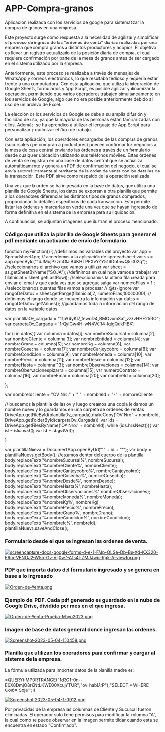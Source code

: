 # APP-Compra-granos
Aplicación realizada con los servicios de google para sistematizar la compra de granos en una empresa.

Este proyecto surge como respuesta a la necesidad de agilizar y simplificar el proceso de ingreso de las "órdenes de venta" diarias realizadas por una empresa que compra granos a distintos productores y acopios. El objetivo es llevar un registro actualizado de la posición diaria de compra, el cual requiere confirmación por parte de la mesa de granos antes de ser cargado en el sistema utilizado por la empresa.

Anteriormente, este proceso se realizaba a través de mensajes de WhatsApp y correos electrónicos, lo que resultaba tedioso y requería estar frente a una computadora. Con esta aplicación, que utiliza la integración de Google Sheets, formularios y App Script, es posible agilizar y dinamizar la operación, permitiendo que varios operadores trabajen simultáneamente en los servicios de Google, algo que no era posible anteriormente debido al uso de un archivo de Excel.

La elección de los servicios de Google se debe a su amplia difusión y facilidad de uso, ya que la mayoría de las personas están familiarizadas con ellos. Además, se ha aprendido a utilizar el lenguaje de App Script para personalizar y optimizar el flujo de trabajo.

Con esta aplicación, los operadores encargados de las compras de granos (sucursales que compran a productores) pueden confirmar los negocios a la mesa de casa central enviando las órdenes a través de un formulario desde cualquier ubicación utilizando sus teléfonos móviles. Estas órdenes de venta se registran en una base de datos central que se actualiza automáticamente y genera un PDF de confirmación del negocio, el cual se envía automáticamente al remitente de la orden de venta con los detalles de la transacción. Este PDF sirve como respaldo de la operación realizada.

Una vez que la orden se ha ingresado en la base de datos, que utiliza una planilla de Google Sheets, los datos se exportan a otra planilla que permite a los operadores diferenciar los distintos tipos de granos comprados, proporcionando detalles específicos de cada transacción. Esto permite listar las órdenes y marcarlas en verde una vez que se hayan ingresado de forma definitiva en el sistema de la empresa para su liquidación.

A continuación, se adjuntan imágenes que ilustran el proceso mencionado.

### Código que utiliza la planilla de Google Sheets para generar el pdf mediante un activador de envío de formulario.

function myFunction() {
  //definimos las variables del proyecto
  var app = SpreadsheetApp; // accedemos a la aplicación de spreeadsheet
  var ss = app.openById("1dJMujPzzmGfJiB4KHTPFXvYZY516Dot5wQ5nt02q"); //seleccionamos el archivo que vamos a utilizar
  var sheet = ss.getSheetByName("SOJA"); //definimos en cual hoja vamos a trabajar
  var filaInicial = sheet.getLastRow(); //seleccionamos la ultima fila creada para enviar el email y que cada vez que se agregue salga
  var numeroFilas = 1 ; //seleccionamos cuantas filas vamos a procesar
  // @ts-ignore
  var rangoDeDatos = sheet.getRange(filaInicial,2, numeroFilas,10000000); // definimos el rango donde se encuentra la información
  var datos = rangoDeDatos.getValues(); //guardamos toda la información del rango de datos en la variable datos

  var plantillaOv_cargada = "11pA4yKl7_fewoD4_BMOvxm3af_vz8vHHE25RO";
  var carpetaOv_Cargada = '1rQyIGw4H-wN4V0R4-lqlgQukPiBK';

  for (i in datos){
    var columna = datos[i];
    var nombreSucursal = columna[2];
    var nombreCliente = columna[3];
    var nombreEntidad = columna[4];
    var nombreGrano = columna[5];
    var nombreKg = columna[6];
    var nombreCosecha = columna[7];
    var nombreCanjeycobro = columna[8];
    var nombreCondicion = columna[9];
    var nombreMoneda = columna[10];
    var nombrePrecio = columna[11];
    var nombreDesde = columna[12];
    var nombreHasta = columna[13];
    var nombreObservaciones = columna[14];
    var nombreObervacionespizarra = columna[15];
    var numeroContrato = columna[16];
    var nombreEmail = columna[20];
    var nombreId = columna[20];

  };

  var nombreIdcliente = "OV Nro:" + " " + nombreId + "-" + nombreCliente
  
  // buscamos la plantilla de las ov y luego creamos una copia le damos un nombre nuevo y lo guardamos en una carpeta de ordenes de ventas
  DriveApp.getFileById(plantillaOv_cargada).makeCopy('OV Nro:' + nombreId, DriveApp.getFolderById(carpetaOv_Cargada));
  var ids = DriveApp.getFilesByName('OV Nro:' + nombreId);
  while (ids.hasNext()){
    var id = ids.next();
    var id = id.getUrl();

  }

  var plantillaNueva = DocumentApp.openByUrl("'" + id + "'");
  var body = plantillaNueva.getBody(); //estamos dentor del cuerpo de la plantilla
    body.replaceText('%nombreSucursal%', nombreSucursal);
    body.replaceText('%nombreCliente%', nombreCliente);
    body.replaceText('%nombreCanjeycobro%', nombreCanjeycobro);
    body.replaceText('%nombreCosecha%', nombreCosecha);
    body.replaceText('%nombreDesde%', nombreDesde);
    body.replaceText('%nombreHasta%', nombreHasta);
    body.replaceText('%nombreObservaciones%', nombreObservaciones);
    body.replaceText('%nombreMoneda%', nombreMoneda);
    body.replaceText('%nombreKg%', nombreKg);
    body.replaceText('%nombrePrecio%', nombrePrecio);
    body.replaceText('%nombreGrano%', nombreGrano);
    body.replaceText('%nombreCondicion%', nombreCondicion);
    body.replaceText('%nombreId%', nombreId);
  plantillaNueva.saveAndClose();
  
  
  
  ### Formulario desde el que se ingresan las ordenes de venta.
  
  [![screencapture-docs-google-forms-d-e-1-FAIp-QLSe-Db-Bu-Xd-KX320-F6m-VFNOJ2-W5o-Gv-Vlj0w7-A1s4l-ZMJJwix-Rgk-A-viewfor.png](https://i.postimg.cc/MZykn1Y2/screencapture-docs-google-forms-d-e-1-FAIp-QLSe-Db-Bu-Xd-KX320-F6m-VFNOJ2-W5o-Gv-Vlj0w7-A1s4l-ZMJJwix-Rgk-A-viewfor.png)](https://postimg.cc/MXK34M4d)
  
  ### PDF que importa datos del formulario ingresado y se genera en base a lo ingresado
  
  [![Orden-de-Venta.png](https://i.postimg.cc/Fz1JBhp0/Orden-de-Venta.png)](https://postimg.cc/8fQ5FQqC)
  
  ### Ejemplo del PDF. Cada pdf generado es guardado en la nube de Google Drive, dividido por mes en el que ingresa.
  
  [![Orden-de-Venta-Prueba-Mayo2023.png](https://i.postimg.cc/TPFw3nJ5/Orden-de-Venta-Prueba-Mayo2023.png)](https://postimg.cc/GBPrM8Nb)
  
  ### Imagen de base de datos general donde ingresan las ordenes.
  
  [![Screenshot-2023-05-04-150458.png](https://i.postimg.cc/593VPwQ5/Screenshot-2023-05-04-150458.png)](https://postimg.cc/PNP9Jv4N)
  
  ### Planilla que utilizan los operadores para confirmar y cargar al sistema de la empresa.
  
  La fórmula utilizada para importar datos de la planilla madre es: 
  
  =QUERY(IMPORTRANGE("1d3G1-0n--E0X8DmjO8rKNtLKWE00XcujYTUR";"ov_hab!$A:$P");"SELECT * WHERE Col6='Soja'";1)
  
  [![Screenshot-2023-05-04-150912.png](https://i.postimg.cc/3xZfhB79/Screenshot-2023-05-04-150912.png)](https://postimg.cc/xXc3yLXb)
  
  
  Por privacidad de la empresa las columnas de Cliente y Sucursal fueron eliminadas.
  El operador solo tiene permisos para modificar la columna "A", la cual como se puede observar en la imagen permite tildar cuando esta se encuentra en estado "Confirmado".
  
